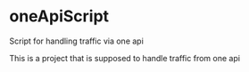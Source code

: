 # oneApiScript
Script for handling traffic via one api

This is a project that is supposed to handle traffic from one api